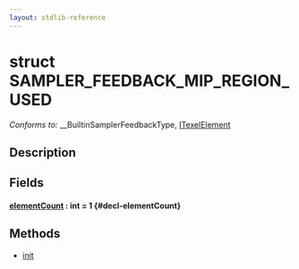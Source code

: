 ```yaml
---
layout: stdlib-reference
---
```


# struct SAMPLER\_FEEDBACK\_MIP\_REGION\_USED

*Conforms to:* \_\_BuiltinSamplerFeedbackType, [ITexelElement](/stdlib-reference/interfaces/itexelelement-016/index)

## Description



## Fields

#### [elementCount](/stdlib-reference/types/sampler_feedback_mip_region_used-012345689abcdefhijlmnopqstuv/elementcount-7) : int = 1 {#decl-elementCount}

## Methods

* [init](/stdlib-reference/types/sampler_feedback_mip_region_used-012345689abcdefhijlmnopqstuv/init)

